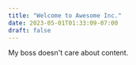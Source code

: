 ```yaml
---
title: "Welcome to Awesome Inc."
date: 2023-05-01T01:33:09-07:00
draft: false
---
```


My boss doesn't care about content.
